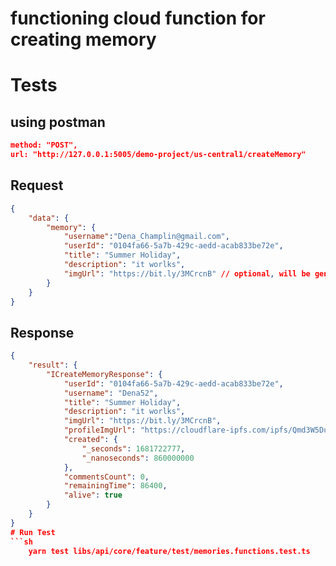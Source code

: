 # functioning cloud function for creating memory

# Tests
## using postman
```JSON
method: "POST",
url: "http://127.0.0.1:5005/demo-project/us-central1/createMemory"
````

## Request
```JSON
{
    "data": {
        "memory": {
            "username":"Dena_Champlin@gmail.com",
            "userId": "0104fa66-5a7b-429c-aedd-acab833be72e",
            "title": "Summer Holiday",
            "description": "it worlks",
            "imgUrl": "https://bit.ly/3MCrcnB" // optional, will be generated
        }
    }
}
```

## Response
```JSON
{
    "result": {
        "ICreateMemoryResponse": {
            "userId": "0104fa66-5a7b-429c-aedd-acab833be72e",
            "username": "Dena52",
            "title": "Summer Holiday",
            "description": "it worlks",
            "imgUrl": "https://bit.ly/3MCrcnB",
            "profileImgUrl": "https://cloudflare-ipfs.com/ipfs/Qmd3W5DuhgHirLHGVixi6V76LhCkZUz6pnFt5AJBiyvHye/avatar/508.jpg",
            "created": {
                "_seconds": 1681722777,
                "_nanoseconds": 860000000
            },
            "commentsCount": 0,
            "remainingTime": 86400,
            "alive": true
        }
    }
}
# Run Test
```sh
    yarn test libs/api/core/feature/test/memories.functions.test.ts
```

